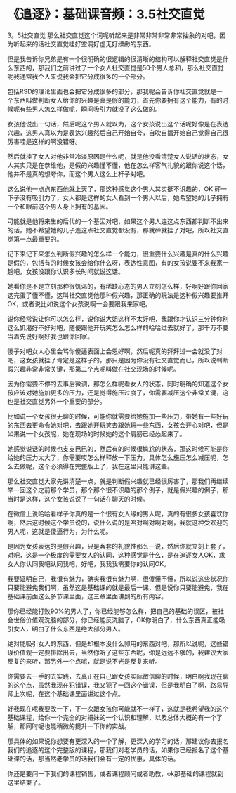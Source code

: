 # 《追逐》：基础课音频：3.5社交直觉

3。5社交直觉 那么社交直觉这个词呢听起来是非常非常非常非常抽象的对吧，因为听起来的话社交直觉哇好空洞好虚无好缥缈的东西。

但是我告诉你兄弟是有一个很明确的很逻辑的很清晰的结构可以解释社交直觉是什么东西的，那我们之前讲过了一个女人社交直觉是50个男人总和，那么社交直觉呢我通常我个人来说我会把它分成很多的一个部分。

包括RSD的理论里面也会把它分成很多的部分，那我呢会告诉你社交直觉就是一个东西叫做判断女人给你的兴趣是真是假的能力，首先你要拥有这个能力，有的时候呢有些男人怎么样做呢，瞬间吸引力就没了这么做的。

女孩他说出一句话，然后呢这个男人就以为，这个女孩说出这个话呢好像是在表达兴趣，这男人真以为是表达兴趣然后自己开始自夸，自吹自擂开始自己觉得自己很厉害哇是这样的啊没错呀。

然后就挂了女人对他非常冷淡原因是什么呢，就是他没看清楚女人说话的状态，女人其实只是在恭维他，是假的兴趣懂不懂，他在怎么样客气礼貌的跟你说这个话，他并不是真的想夸你，而这个男人这么上杆子对吧。

这么说他一点点东西他就上天了，那这种感觉这个男人其实挺不识趣的，OK 砰一下子没有吸引力了，女人都是这样的女人看到一个男人以后，她希望她的儿子拥有一个和眼前这个男人身上拥有的基因。

可能就是他将来生的后代的一个基因对吧，如果这个男人连这点东西都判断不出来的话，她不希望她的儿子连这点社交直觉都没有，那就砰就挂了对吧，所以社交直觉第一点最重要的。

记下来记下来怎么判断假兴趣的怎么样一个能力，很重要什么兴趣是真的什么兴趣是假的，包括有的时候女孩会给你什么呀，表达性意图，有的女孩说要不来我家一趟吧，女孩没跟你认识多长时间就说这话。

她看你是不是立刻那种很饥渴的，有稀缺心态的男人立刻怎么样，好啊好跟你回家这完蛋了懂不懂，这叫社交直觉他那种假兴趣，那正确的玩法是这种假兴趣要推开OK，或者说比如说这个女孩说啊一会要跟我来家吧。

说你经常说让你可以怎么样，说你说大姐这样不太好吧，我跟你才认识三分钟你别这么饥渴好不好对吧，随便跟他开玩笑怎么怎么样的哈哈过去就好了，那千万不要当着先说好啊好我也跟你回家。

傻子对吧女人心里会骂你傻逼表面上会恩好啊，然后呢真的拜拜过一会就没了对吧，这女孩就挂了肯定是这样子的，那只是因为你没有社交直觉而已，所以说判断假兴趣非常非常关键，那第二个点呢叫做在社交现场的时候呢。

因为你需要不停的去事后微调，那怎么样呢看女人的状态，同时明确的知道这个女孩应该对她施加更多的压力，还是觉得施压过度了，你需要减压这个非常关键，这也是社交直觉另外一个重要的部分。

比如说一个女孩很无聊的时候，可能你就需要给她施加一些压力，带她有一些好玩的东西去更命令她对吧，去跟她开玩笑去跟她玩一些东西，女孩会开心对吧，但是如果说一个女孩呢，她在现场的时候她的这个肩膀已经怂起来了。

她感觉说话的时候也支支巴巴的，然后有的时候很尴尬的状态，那这时候可能是你给她的压力太大了，你需要哎怎么样释放一下压力，具体怎么施压怎么减压呢，怎么去做呢，这个必须得在完整版上了，我在这里只能讲这些。

那么社交直觉大家先讲清楚一点，就是判断假兴趣就已经很厉害了，那我们再继续举一回这个之前那个学员，那个那个很不识趣的那个例子，就是假兴趣的例子，那当时是这样，这个女孩说说了一句话在聊天的时候。

在微信上说哈哈看样子你真的是一个很有女人缘的男人呢，真的有很多女孩喜欢你啊，然后这时候这个学员说的，说什么说的是哈对啊对啊对啊，我就这种受欢迎的男人呢，这就是傻逼行为，为什么呢。

是因为女孩表达的是假兴趣，只是客套的礼貌性那么一说，然后你就立刻上套了，对吧，这是一个极度的需要女人的认同，这种感觉是什么，是在追逐女人OK，求女人你认同我吧认同我吧，好吧，我我我需要你的认同OK。

我要证明自己，我很有魅力，确实我很有魅力啊，很傻懂不懂，所以说这些状况你只要能避免我们啊，虽然这是基础课的就是最后一课，但是说你只要能避免，我在基础课前面这么多节课里面，这三章里面讲到的所有内容。

那你已经能打败90%的男人了，你已经能够怎么样，把自己的基础的误区，被社会世俗价值观洗脑的部分，你已经能反洗脑了，OK你明白了，什么东西真正能吸引女人，明白了什么东西是绝大部分男人。

绝对能吸引女人的东西，但是却根本没什么卵用的东西对吧，那所以说呢，这些错误价值观一定要排除出去，当然你听了这些东西呢，你是远远不够的，我建议大家反复的来听，那另外一个点呢，就是说不光是反复来听。

你需要去一手的去实践，去真正在自己跟女孩实际微信聊的时候，明白啊我现在聊的这个点，虽然我现在犯错误，我又犯了一回这个错误，但是我明白了啊，路易导师上次呢，在这个基础课里面讲过这个点。

好我现在呢我要改一下，下一次跟女孩你可能就不一样了，这就是我希望我的这个基础课程，给你一个完全的对把妹的一个认识和理解，以及总体大概的有一个了解，那同时呢也能稍微的提升一下你的实战。

那具体的如果说你想要有更深入的一个了解，更深入的学习的话，那建议你去报名我们的追逐的这个完整版的课程，那我们对老学员的话，如果你已经报名了这个基础课的话，那当然老学员的话我们会有一定的优惠，具体的话。

你还是要问一下我们的课程销售，或者课程顾问或者助教，ok那基础的课程就到这里结束了。